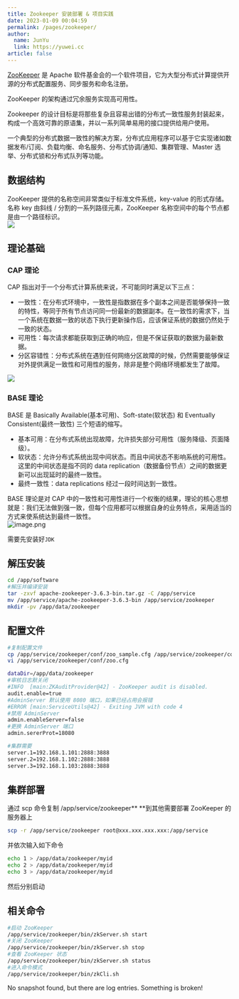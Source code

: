 ```yaml
---
title: Zookeeper 安装部署 & 项目实践
date: 2023-01-09 00:04:59
permalink: /pages/zookeeper/
author: 
  name: JunYu
  link: https://yuwei.cc
article: false
---
```

[ZooKeeper](https://zookeeper.apache.org/) 是 Apache 软件基金会的一个软件项目，它为大型分布式计算提供开源的分布式配置服务、同步服务和命名注册。

ZooKeeper 的架构通过冗余服务实现高可用性。

Zookeeper 的设计目标是将那些复杂且容易出错的分布式一致性服务封装起来，构成一个高效可靠的原语集，并以一系列简单易用的接口提供给用户使用。

一个典型的分布式数据一致性的解决方案，分布式应用程序可以基于它实现诸如数据发布/订阅、负载均衡、命名服务、分布式协调/通知、集群管理、Master 选举、分布式锁和分布式队列等功能。
## 数据结构
ZooKeeper 提供的名称空间非常类似于标准文件系统，key-value 的形式存储。名称 key 由斜线 / 分割的一系列路径元素，ZooKeeper 名称空间中的每个节点都是由一个路径标识。  
![](https://f.pz.al/pzal/2023/01/13/1e064a71b0610.jpg)
## 理论基础
### CAP 理论
CAP 指出对于一个分布式计算系统来说，不可能同时满足以下三点：

- 一致性：在分布式环境中，一致性是指数据在多个副本之间是否能够保持一致的特性，等同于所有节点访问同一份最新的数据副本。在一致性的需求下，当一个系统在数据一致的状态下执行更新操作后，应该保证系统的数据仍然处于一致的状态。
- 可用性：每次请求都能获取到正确的响应，但是不保证获取的数据为最新数据。
- 分区容错性：分布式系统在遇到任何网络分区故障的时候，仍然需要能够保证对外提供满足一致性和可用性的服务，除非是整个网络环境都发生了故障。

![](https://f.pz.al/pzal/2023/01/13/efcc853fb31ca.png)
### BASE 理论
BASE 是 Basically Available(基本可用)、Soft-state(软状态) 和 Eventually Consistent(最终一致性) 三个短语的缩写。

- 基本可用：在分布式系统出现故障，允许损失部分可用性（服务降级、页面降级）。
- 软状态：允许分布式系统出现中间状态。而且中间状态不影响系统的可用性。这里的中间状态是指不同的 data replication（数据备份节点）之间的数据更新可以出现延时的最终一致性。
- 最终一致性：data replications 经过一段时间达到一致性。

BASE 理论是对 CAP 中的一致性和可用性进行一个权衡的结果，理论的核心思想就是：我们无法做到强一致，但每个应用都可以根据自身的业务特点，采用适当的方式来使系统达到最终一致性。  
![image.png](https://f.pz.al/pzal/2023/01/30/bab1b983320d3.png)

需要先安装好`JDK`
## 解压安装
```bash
cd /app/software
#解压并编译安装
tar -zxvf apache-zookeeper-3.6.3-bin.tar.gz -C /app/service
mv /app/service/apache-zookeeper-3.6.3-bin /app/service/zookeeper
mkdir -pv /app/data/zookeeper
```
## 配置文件
```bash
#复制配置文件
cp /app/service/zookeeper/conf/zoo_sample.cfg /app/service/zookeeper/conf/zoo.cfg
vi /app/service/zookeeper/conf/zoo.cfg
```
```bash
dataDir=/app/data/zookeeper
#审核日志默关闭
#INFO  [main:ZKAuditProvider@42] - ZooKeeper audit is disabled.
audit.enable=true
#AdminServer 默认使用 8080 端口，如果已经占用会报错
#ERROR [main:ServiceUtils@42] - Exiting JVM with code 4
#禁用 AdminServer
admin.enableServer=false
#更换 AdminServer 端口
admin.sererProt=18080

#集群需要
server.1=192.168.1.101:2888:3888
server.2=192.168.1.102:2888:3888
server.3=192.168.1.103:2888:3888
```
## 集群部署
通过 scp 命令复制 /app/service/zookeeper** **到其他需要部署 ZooKeeper 的服务器上
```bash
scp -r /app/service/zookeeper root@xxx.xxx.xxx.xxx:/app/service
```
并依次输入如下命令
```bash
echo 1 > /app/data/zookeeper/myid
echo 2 > /app/data/zookeeper/myid
echo 3 > /app/data/zookeeper/myid
```
然后分别启动
## 相关命令
```bash
#启动 ZooKeeper
/app/service/zookeeper/bin/zkServer.sh start
#关闭 ZooKeeper
/app/service/zookeeper/bin/zkServer.sh stop
#查看 ZooKeeper 状态
/app/service/zookeeper/bin/zkServer.sh status
#进入命令模式
/app/service/zookeeper/bin/zkCli.sh
```

No snapshot found, but there are log entries. Something is broken!